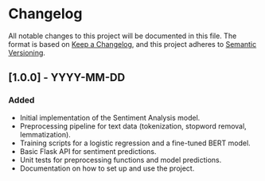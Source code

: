 # Changelog

All notable changes to this project will be documented in this file.
The format is based on [Keep a Changelog](https://keepachangelog.com/en/1.0.0/), 
and this project adheres to [Semantic Versioning](https://semver.org/spec/v2.0.0.html).

## [1.0.0] - YYYY-MM-DD
### Added
- Initial implementation of the Sentiment Analysis model.
- Preprocessing pipeline for text data (tokenization, stopword removal, lemmatization).
- Training scripts for a logistic regression and a fine-tuned BERT model.
- Basic Flask API for sentiment predictions.
- Unit tests for preprocessing functions and model predictions.
- Documentation on how to set up and use the project.